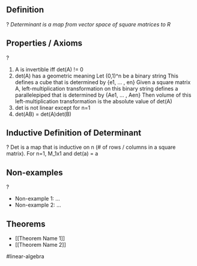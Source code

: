 
## Definition
?
*Determinant is a map from vector space of square matrices to R*

## Properties / Axioms
?
1. A is invertible iff det(A) != 0
2. det(A) has a geometric meaning
		Let (0,1)^n be a binary string
		This defines a cube that is determined by {e1, ... , en}
		Given a square matrix A, left-multiplication transformation on this binary string defines a parallelepiped  that is determined by {Ae1, ... , Aen}
		Then volume of this left-multiplication transformation is the absolute value of det(A)
3. det is not linear except for n=1
4. det(AB) = det(A)det(B)

## Inductive Definition of Determinant
?
Det is a map that is inductive on n (# of rows / columns in a square matrix).
For n=1, M_1x1 and det(a) = a

## Non-examples
?
- Non-example 1: ...
- Non-example 2: ...

## Theorems
- [[Theorem Name 1]]
- [[Theorem Name 2]]




#linear-algebra